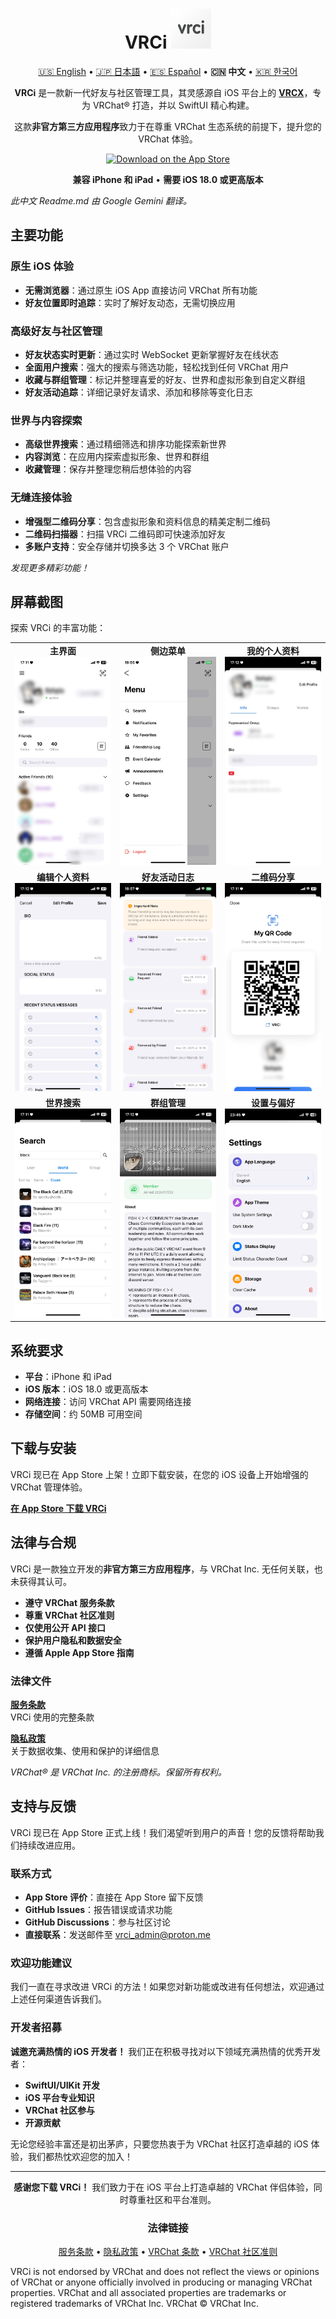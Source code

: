 <div align="center">

# VRCi <img src="./icon/icon.png" width="64" height="64"> </img>

[🇺🇸 English](README.md) • [🇯🇵 日本語](README_ja.md) • [🇪🇸 Español](README_es.md) • **🇨🇳 中文** • [🇰🇷 한국어](README_kr.md)

**VRCi** 是一款新一代好友与社区管理工具，其灵感源自 iOS 平台上的 [**VRCX**](https://github.com/vrcx-team/VRCX)，专为 VRChat® 打造，并以 SwiftUI 精心构建。

这款**非官方第三方应用程序**致力于在尊重 VRChat 生态系统的前提下，提升您的 VRChat 体验。

[![Download on the App Store](https://tools.applemediaservices.com/api/badges/download-on-the-app-store/black/en-us?size=250x83&releaseDate=1640995200)](https://apps.apple.com/us/app/vrci/id6746643250)

**兼容 iPhone 和 iPad** • **需要 iOS 18.0 或更高版本**

<div align="left">

*此中文 Readme.md 由 Google Gemini 翻译。*

## 主要功能

### **原生 iOS 体验**
- **无需浏览器**：通过原生 iOS App 直接访问 VRChat 所有功能
- **好友位置即时追踪**：实时了解好友动态，无需切换应用

### **高级好友与社区管理**
- **好友状态实时更新**：通过实时 WebSocket 更新掌握好友在线状态
- **全面用户搜索**：强大的搜索与筛选功能，轻松找到任何 VRChat 用户
- **收藏与群组管理**：标记并整理喜爱的好友、世界和虚拟形象到自定义群组
- **好友活动追踪**：详细记录好友请求、添加和移除等变化日志

### **世界与内容探索**
- **高级世界搜索**：通过精细筛选和排序功能探索新世界
- **内容浏览**：在应用内探索虚拟形象、世界和群组
- **收藏管理**：保存并整理您稍后想体验的内容

### **无缝连接体验**
- **增强型二维码分享**：包含虚拟形象和资料信息的精美定制二维码
- **二维码扫描器**：扫描 VRCi 二维码即可快速添加好友
- **多账户支持**：安全存储并切换多达 3 个 VRChat 账户

*发现更多精彩功能！*

## 屏幕截图

探索 VRCi 的丰富功能：

<table align="center">
  <tr>
    <td align="center">
      <strong>主界面</strong><br>
      <img src="./img/main.png" alt="主界面" width="280" />
    </td>
    <td align="center">
      <strong>侧边菜单</strong><br>
      <img src="./img/sidemenu.png" alt="侧边菜单" width="280" />
    </td>
    <td align="center">
      <strong>我的个人资料</strong><br>
      <img src="./img/myprofile.png" alt="我的个人资料" width="280" />
    </td>
  </tr>
  <tr>
    <td align="center">
      <strong>编辑个人资料</strong><br>
      <img src="./img/edit_profile.png" alt="编辑个人资料" width="280" />
    </td>
    <td align="center">
      <strong>好友活动日志</strong><br>
      <img src="./img/friendship_log.png" alt="好友活动日志" width="280" />
    </td>
    <td align="center">
      <strong>二维码分享</strong><br>
      <img src="./img/qr.png" alt="二维码" width="280" />
    </td>
  </tr>
  <tr>
    <td align="center">
      <strong>世界搜索</strong><br>
      <img src="./img/search_world.png" alt="世界搜索" width="280" />
    </td>
    <td align="center">
      <strong>群组管理</strong><br>
      <img src="./img/group.png" alt="群组" width="280" />
    </td>
    <td align="center">
      <strong>设置与偏好</strong><br>
      <img src="./img/setting.png" alt="设置" width="280" />
    </td>
  </tr>
</table>

## 系统要求

- **平台**：iPhone 和 iPad
- **iOS 版本**：iOS 18.0 或更高版本
- **网络连接**：访问 VRChat API 需要网络连接
- **存储空间**：约 50MB 可用空间

## 下载与安装

VRCi 现已在 App Store 上架！立即下载安装，在您的 iOS 设备上开始增强的 VRChat 管理体验。

**[在 App Store 下载 VRCi](https://apps.apple.com/us/app/vrci/id6746643250)**

## 法律与合规

VRCi 是一款独立开发的**非官方第三方应用程序**，与 VRChat Inc. 无任何关联，也未获得其认可。

- **遵守 VRChat 服务条款**
- **尊重 VRChat 社区准则**
- **仅使用公开 API 接口**
- **保护用户隐私和数据安全**
- **遵循 Apple App Store 指南**

### 法律文件

**[服务条款](https://vrci-eula-deploy.vercel.app/terms)**  
VRCi 使用的完整条款

**[隐私政策](https://vrci-eula-deploy.vercel.app/privacy)**  
关于数据收集、使用和保护的详细信息

*VRChat® 是 VRChat Inc. 的注册商标。保留所有权利。*

## 支持与反馈

VRCi 现已在 App Store 正式上线！我们渴望听到用户的声音！您的反馈将帮助我们持续改进应用。

### 联系方式
- **App Store 评价**：直接在 App Store 留下反馈
- **GitHub Issues**：报告错误或请求功能
- **GitHub Discussions**：参与社区讨论
- **直接联系**：发送邮件至 vrci_admin@proton.me

### 欢迎功能建议

我们一直在寻求改进 VRCi 的方法！如果您对新功能或改进有任何想法，欢迎通过上述任何渠道告诉我们。

### 开发者招募

**诚邀充满热情的 iOS 开发者！** 我们正在积极寻找对以下领域充满热情的优秀开发者：
- **SwiftUI/UIKit 开发**
- **iOS 平台专业知识**
- **VRChat 社区参与**
- **开源贡献**

无论您经验丰富还是初出茅庐，只要您热衷于为 VRChat 社区打造卓越的 iOS 体验，我们都热忱欢迎您的加入！

---

<div align="center">

**感谢您下载 VRCi！** 我们致力于在 iOS 平台上打造卓越的 VRChat 伴侣体验，同时尊重社区和平台准则。

### 法律链接
[服务条款](https://vrci-eula-deploy.vercel.app/terms) • [隐私政策](https://vrci-eula-deploy.vercel.app/privacy) • [VRChat 条款](https://hello.vrchat.com/legal) • [VRChat 社区准则](https://hello.vrchat.com/community-guidelines)

</div>

VRCi is not endorsed by VRChat and does not reflect the views or opinions of VRChat or anyone officially involved in producing or managing VRChat properties. VRChat and all associated properties are trademarks or registered trademarks of VRChat Inc. VRChat © VRChat Inc.